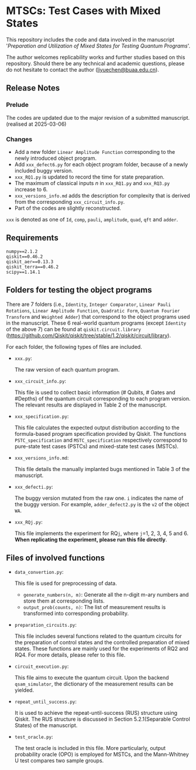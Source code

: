 # MTSCs: Test Cases with Mixed States 
This repository includes the code and data involved in the manuscript '*Preparation and Utilization of Mixed States for Testing Quantum Programs*'. 

The author welcomes replicability works and further studies based on this repository. Should there be any technical and academic questions, please do not hesitate to contact the author (liyuechen@buaa.edu.cn).

## Release Notes

### Prelude

The codes are updated due to the major revision of a submitted manuscript. (realised at 2025-03-06)

### Changes

+ Add a new folder `Linear Amplitude Function` corresponding to the newly introduced object program.
+ Add `xxx_defect6.py` for each object program folder, because of a newly included buggy version.
+ `xxx_RQ1.py` is updated to record the time for state preparation.
+ The maximum of classical inputs $n$ in `xxx_RQ1.py` and `xxx_RQ3.py` increase to 6.
+ `xxx_versions_info.md` adds the description for complexity that is derived from the corresponding `xxx_circuit_info.py`.
+ Part of the codes are slightly reconstructed.

`xxx` is denoted as one of `Id`, `comp`, `pauli`, `amplitude`, `quad`, `qft` and `adder`.

## Requirements

```
numpy==2.1.2
qiskit==0.46.2
qiskit_aer==0.13.3
qiskit_terra==0.46.2
scipy==1.14.1
```

## Folders for testing the object programs

There are 7 folders (i.e., `Identity`, `Integer Comparator`, `Linear Pauli Rotations`, `Linear Amplitude Function`, `Quadratic Form`, `Quantum Fourier Transform` and `Weighted Adder`) that correspond to the object programs used in the manuscript. These 6 real-world quantum programs (except `Identity` of the above 7) can be found at `qiskit.circuit.library` (https://github.com/Qiskit/qiskit/tree/stable/1.2/qiskit/circuit/library).

For each folder, the following types of files are included.

+ `xxx.py`:

  The raw version of each quantum program.

+ `xxx_circuit_info.py`:

  This file is used to collect basic information (# Qubits, # Gates and #Depths) of the quantum circuit corresponding to each program version. The relevant results are displayed in Table 2 of the manuscript.

+ `xxx_specification.py`:

  This file calculates the expected output distribution according to the formula-based program specification provided by Qiskit. The functions `PSTC_specification` and `MSTC_specification` respectively correspond to pure-state test cases (PSTCs) and mixed-state test cases (MSTCs).

+ `xxx_versions_info.md`:

  This file details the manually implanted bugs mentioned in Table 3 of the manuscript.

+ `xxx_defecti.py`:

  The buggy version mutated from the raw one. `i` indicates the name of the buggy version. For example, `adder_defect2.py` is the `v2` of the object `WA`.

+ `xxx_RQj.py`:

  This file implements the experiment for RQ`j`, where `j`=1, 2, 3, 4, 5 and 6. **When replicating the experiment, please run this file directly**.

## Files of involved functions

+ `data_convertion.py`:

  This file is used for preprocessing of data.

  + `generate_numbers(n, m)`:  Generate all the n-digit m-ary numbers and store them at corresponding lists.
  + `output_prob(counts, n)`: The list of measurement results is transformed into corresponding probability.

+ `preparation_circuits.py`: 

  This file includes several functions related to the quantum circuits for the preparation of control states and the controlled preparation of mixed states. These functions are mainly used for the experiments of RQ2 and RQ4. For more details, please refer to this file.

+ `circuit_execution.py`:

  This file aims to execute the quantum circuit. Upon the backend `qsam_simulator`, the dictionary of the measurement results can be yielded.

+ `repeat_until_success.py`:

  It is used to achieve the repeat-until-success (RUS) structure using Qiskit. The RUS structure is discussed in Section 5.2.1(Separable Control States) of the manuscript.

+ `test_oracle.py`:

  The test oracle is included in this file. More particularly, output probability oracle (OPO) is employed for MSTCs, and the Mann-Whitney U test compares two sample groups.
